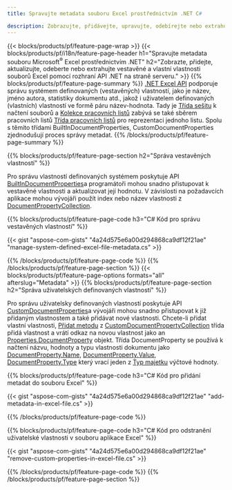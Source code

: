```yaml
---
title: Spravujte metadata souboru Excel prostřednictvím .NET C#

description: Zobrazujte, přidávejte, upravujte, odebírejte nebo extrahujte metadata souborů Excel pomocí několika řádků kódu C#
---
```

{{< blocks/products/pf/feature-page-wrap >}}
{{< blocks/products/pf/i18n/feature-page-header h1="Spravujte metadata souboru Microsoft<sup>&reg;</sup> Excel prostřednictvím .NET" h2="Zobrazte, přidejte, aktualizujte, odeberte nebo extrahujte vestavěné a vlastní vlastnosti souborů Excel pomocí rozhraní API .NET na straně serveru." >}}
{{% blocks/products/pf/feature-page-summary %}}
[.NET Excel API](/cells/net/) podporuje správu systémem definovaných (vestavěných) vlastností, jako je název, jméno autora, statistiky dokumentu atd., jakož i uživatelem definovaných (vlastních) vlastností ve formě páru název-hodnota. Tady je [Třída sešitu](https://reference.aspose.com/cells/net/aspose.cells/workbook) k načtení souborů a [Kolekce pracovních listů](https://reference.aspose.com/cells/net/aspose.cells/worksheetcollection) zabývá se také sběrem pracovních listů [Třída pracovních listů](https://reference.aspose.com/cells/net/aspose.cells/worksheet) pro reprezentaci jednoho listu. Spolu s těmito třídami BuiltInDocumentProperties, CustomDocumentProperties zjednodušují proces správy metadat. 
{{% /blocks/products/pf/feature-page-summary %}}

{{% blocks/products/pf/feature-page-section h2="Správa vestavěných vlastností" %}}

Pro správu vlastností definovaných systémem poskytuje API [BuiltInDocumentProperties](https://reference.aspose.com/cells/net/aspose.cells/workbook/properties/builtindocumentproperties)a programátoři mohou snadno přistupovat k vestavěné vlastnosti a aktualizovat její hodnotu. V závislosti na požadavcích aplikace mohou vývojáři použít index nebo název vlastnosti z [DocumentPropertyCollection](https://reference.aspose.com/cells/net/aspose.cells.properties/documentpropertycollection). 

{{% blocks/products/pf/feature-page-code h3="C# Kód pro správu vestavěných vlastností" %}}

{{< gist "aspose-com-gists" "4a24d575e6a00d294868ca9df12f21ae" "manage-system-defined-excel-file-metadata.cs" >}}

{{% /blocks/products/pf/feature-page-code %}}
{{% /blocks/products/pf/feature-page-section %}}
{{< blocks/products/pf/feature-page-options formats="all" afterslug="Metadata" >}}
{{% blocks/products/pf/feature-page-section h2="Správa uživatelských definovaných vlastností" %}}

Pro správu uživatelsky definovaných vlastností poskytuje API [CustomDocumentProperties](https://reference.aspose.com/cells/net/aspose.cells/workbook/properties/customdocumentproperties)a vývojáři mohou snadno přistupovat k již přidaným vlastnostem a také přidávat nové vlastnosti. Chcete-li přidat vlastní vlastnosti, [Přidat metodu](https://reference.aspose.com/cells/net/aspose.cells.properties/customdocumentpropertycollection/methods/add/index) z [CustomDocumentPropertyCollection](https://reference.aspose.com/cells/net/aspose.cells.properties/customdocumentpropertycollection) třída přidá vlastnost a vrátí odkaz na novou vlastnost jako an [Properties.DocumentProperty](https://reference.aspose.com/cells/net/aspose.cells.properties/documentproperty) objekt. Třída DocumentProperty se používá k načtení názvu, hodnoty a typu vlastnosti dokumentu jako [DocumentProperty.Name](https://reference.aspose.com/cells/net/aspose.cells.properties/documentproperty/properties/name), [DocumentProperty.Value](https://reference.aspose.com/cells/net/aspose.cells.properties/documentproperty/properties/value),  [DocumentProperty.Type](https://reference.aspose.com/cells/net/aspose.cells.properties/documentproperty/properties/type) který vrací jeden z [Typ majetku](https://reference.aspose.com/cells/net/aspose.cells.properties/propertytype) výčtové hodnoty. 
 
{{% blocks/products/pf/feature-page-code h3="C# Kód pro přidání metadat do souboru Excel" %}}

{{< gist "aspose-com-gists" "4a24d575e6a00d294868ca9df12f21ae" "add-metadata-in-excel-file.cs" >}}

{{% /blocks/products/pf/feature-page-code %}}


{{% blocks/products/pf/feature-page-code h3="C# Kód pro odstranění uživatelské vlastnosti v souboru aplikace Excel" %}}

{{< gist "aspose-com-gists" "4a24d575e6a00d294868ca9df12f21ae" "remove-custom-properties-in-excel-file.cs" >}}

{{% /blocks/products/pf/feature-page-code %}}
{{% /blocks/products/pf/feature-page-section %}}
